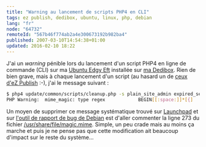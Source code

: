 ```yaml
---
title: "Warning au lancement de scripts PHP4 en CLI"
tags: ez publish, dedibox, ubuntu, linux, php, debian
lang: "fr"
node: "64732"
remoteId: "567b46f774ab2a4e300673192b982ba4"
published: 2007-03-10T14:54:38+01:00
updated: 2016-02-10 18:22
---
```


J'ai un *warning* pénible lors du lancement d'un script PHP4 en ligne de
commande (CLI) sur ma [Ubuntu Edgy
Eft](http://doc.ubuntu-fr.org/edgy) installée sur [ma
Dedibox](/post/migration-sur-dedipwet). Rien de bien grave, mais à chaque
lancement d'un script (au hasard un de [ceux d'eZ
Publish](/post/les-scripts-cli-fournis-avec-ez-publish) :-), j'ai le message
suivant :

``` bash
$ php4 update/common/scripts/cleanup.php -s plain_site_admin expired_session
PHP Warning:  mime_magic: type regex            BEGIN[[:space:]]*[{]    application/x-awk invalid in Unknown on line 0
```

Un moyen de supprimer ce message systématique trouvé sur
[Launchpad](https://bugs.launchpad.net/ubuntu/+source/php4/+bug/59183) et sur
[l'outil de rapport de bug de
Debian](http://bugs.debian.org/cgi-bin/bugreport.cgi?bug=361789) est d'aller
commenter la ligne 273 du fichier
[/usr/share/file/magic.mime](http://pwet.fr/man/linux/formats/magic). Simple, un
peu crade mais au moins ça marche et puis je ne pense pas que cette modification
ait beaucoup d'impact sur le reste du système...
